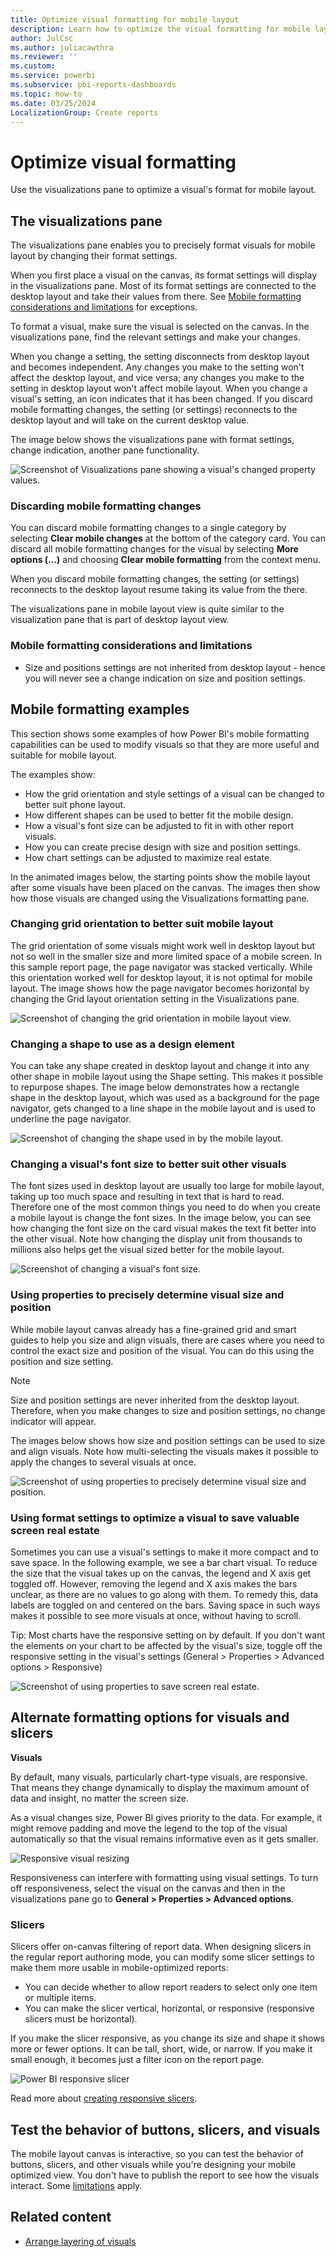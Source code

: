 ```yaml
---
title: Optimize visual formatting for mobile layout
description: Learn how to optimize the visual formatting for mobile layout.
author: JulCsc
ms.author: juliacawthra
ms.reviewer: ''
ms.custom:
ms.service: powerbi
ms.subservice: pbi-reports-dashboards
ms.topic: how-to
ms.date: 03/25/2024
LocalizationGroup: Create reports
---
```


# Optimize visual formatting

Use the visualizations pane to optimize a visual's format for mobile layout.

## The visualizations pane

The visualizations pane enables you to precisely format visuals for mobile layout by changing their format settings.

When you first place a visual on the canvas, its format settings will display in the visualizations pane. Most of its format settings are connected to the desktop layout and take their values from there. See [Mobile formatting considerations and limitations](#mobile-formatting-considerations-and-limitations) for exceptions.

To format a visual, make sure the visual is selected on the canvas. In the visualizations pane, find the relevant settings and make your changes.

When you change a setting, the setting disconnects from desktop layout and becomes independent. Any changes you make to the setting won't affect the desktop layout, and vice versa; any changes you make to the setting in desktop layout won't affect mobile layout. When you change a visual's setting, an icon indicates that it has been changed. If you discard mobile formatting changes, the setting (or settings) reconnects to the desktop layout and will take on the current desktop value.

The image below shows the visualizations pane with format settings, change indication, another pane functionality.

![Screenshot of Visualizations pane showing a visual's changed property values.](media/power-bi-create-mobile-optimized-report-format-visuals/visualizations-pane-mobile-layout-with-changes.png)

### Discarding mobile formatting changes

You can discard mobile formatting changes to a single category by selecting **Clear mobile changes** at the bottom of the category card. You can discard all mobile formatting changes for the visual by selecting **More options (…)** and choosing **Clear mobile formatting** from the context menu.

When you discard mobile formatting changes, the setting (or settings) reconnects to the desktop layout resume taking its value from the there.

The visualizations pane in mobile layout view is quite similar to the visualization pane that is part of desktop layout view. 

### Mobile formatting considerations and limitations
* Size and positions settings are not inherited from desktop layout - hence you will never see a change indication on size and position settings.

## Mobile formatting examples

This section shows some examples of how Power BI's mobile formatting capabilities can be used to modify visuals so that they are more useful and suitable for mobile layout.

The examples show:
* How the grid orientation and style settings of a visual can be changed to better suit phone layout.
* How different shapes can be used to better fit the mobile design.
* How a visual's font size can be adjusted to fit in with other report visuals.
* How you can create precise design with size and position settings.
* How chart settings can be adjusted to maximize real estate.

In the animated images below, the starting points show the mobile layout after some visuals have been placed on the canvas. The images then show how those visuals are changed using the Visualizations formatting pane. 

### Changing grid orientation to better suit mobile layout

The grid orientation of some visuals might work well in desktop layout but not so well in the smaller size and more limited space of a mobile screen. In this sample report page, the page navigator was stacked vertically. While this orientation worked well for desktop layout, it is not optimal for mobile layout. The image shows how the page navigator becomes horizontal by changing the Grid layout orientation setting in the Visualizations pane.

![Screenshot of changing the grid orientation in mobile layout view.](media/power-bi-create-mobile-optimized-report-format-visuals/grid-orientation.gif)

### Changing a shape to use as a design element

You can take any shape created in desktop layout and change it into any other shape in mobile layout using the Shape setting. This makes it possible to repurpose shapes. The image below demonstrates how a rectangle shape in the desktop layout, which was used as a background for the page navigator, gets changed to a line shape in the mobile layout and is used to underline the page navigator. 

![Screenshot of changing the shape used in by the mobile layout.](media/power-bi-create-mobile-optimized-report-format-visuals/shape-to-line.gif)

### Changing a visual's font size to better suit other visuals

The font sizes used in desktop layout are usually too large for mobile layout, taking up too much space and resulting in text that is hard to read. Therefore one of the most common things you need to do when you create a mobile layout is change the font sizes. In the image below, you can see how changing the font size on the card visual makes the text fit better into the other visual. Note how changing the display unit from thousands to millions also helps get the visual sized better for the mobile layout.

![Screenshot of changing a visual's font size.](media/power-bi-create-mobile-optimized-report-format-visuals/change-font-size.gif)

### Using properties to precisely determine visual size and position

While mobile layout canvas already has a fine-grained grid and smart guides to help you size and align visuals, there are cases where you need to control the exact size and position of the visual. You can do this using the position and size setting.

>[!NOTE]
> Size and position settings are never inherited from the desktop layout. Therefore, when you make changes to size and position settings, no change indicator will appear. 

The images below shows how size and position settings can be used to size and align visuals. Note how multi-selecting the visuals makes it possible to apply the changes to several visuals at once. 

![Screenshot of using properties to precisely determine visual size and position.](media/power-bi-create-mobile-optimized-report-format-visuals/picture-perfect-arrangement.gif)

### Using format settings to optimize a visual to save valuable screen real estate

Sometimes you can use a visual's settings to make it more compact and to save space. In the following example, we see a bar chart visual. To reduce the size that the visual takes up on the canvas, the legend and X axis get toggled off. However, removing the legend and X axis makes the bars unclear, as there are no values to go along with them. To remedy this, data labels are toggled on and centered on the bars. Saving space in such ways makes it possible to see more visuals at once, without having to scroll. 

Tip: Most charts have the responsive setting on by default. If you don't want the elements on your chart to be affected by the visual's size, toggle off the responsive setting in the visual's settings (General > Properties > Advanced options > Responsive)  

![Screenshot of using properties to save screen real estate.](media/power-bi-create-mobile-optimized-report-format-visuals/save-real-estate.gif)

## Alternate formatting options for visuals and slicers

**Visuals**

By default, many visuals, particularly chart-type visuals, are responsive.  That means they change dynamically to display the maximum amount of data and insight, no matter the screen size.

As a visual changes size, Power BI gives priority to the data. For example, it might remove padding and move the legend to the top of the visual automatically so that the visual remains informative even as it gets smaller.

![Responsive visual resizing](media/power-bi-create-mobile-optimized-report-format-visuals/desktop-mobile-layout-responsive-visual.gif)
 
Responsiveness can interfere with formatting using visual settings. To turn off responsiveness, select the visual on the canvas and then in the visualizations pane go to **General > Properties > Advanced options**.

### Slicers

Slicers offer on-canvas filtering of report data. When designing slicers in the regular report authoring mode, you can modify some slicer settings to make them more usable in mobile-optimized reports:
* You can decide whether to allow report readers to select only one item or multiple items.
* You can make the slicer vertical, horizontal, or responsive (responsive slicers must be horizontal).

If you make the slicer responsive, as you change its size and shape it shows more or fewer options. It can be tall, short, wide, or narrow. If you make it small enough, it becomes just a filter icon on the report page.

![Power BI responsive slicer](media/power-bi-create-mobile-optimized-report-format-visuals/desktop-create-phone-report-8.gif)
 
Read more about [creating responsive slicers](power-bi-slicer-filter-responsive.md).

## Test the behavior of buttons, slicers, and visuals

The mobile layout canvas is interactive, so you can test the behavior of buttons, slicers, and other visuals while you're designing your mobile optimized view. You don't have to publish the report to see how the visuals interact. Some [limitations](./power-bi-create-mobile-optimized-report-mobile-layout-view.md#considerations-and-limitations) apply.

## Related content

* [Arrange layering of visuals](power-bi-create-mobile-optimized-report-order-layers.md)